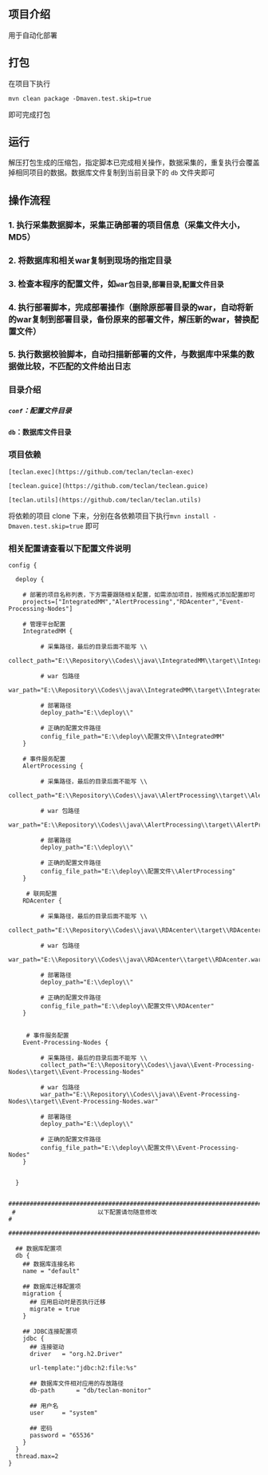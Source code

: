 ## 项目介绍

用于自动化部署

## 打包

在项目下执行

```
mvn clean package -Dmaven.test.skip=true
```

即可完成打包

## 运行

解压打包生成的压缩包，指定脚本已完成相关操作，数据采集的，重复执行会覆盖掉相同项目的数据。数据库文件复制到当前目录下的
`db` 文件夹即可

## 操作流程

### 1. 执行采集数据脚本，采集正确部署的项目信息（采集文件大小，MD5）
### 2. 将数据库和相关war复制到现场的指定目录
### 3. 检查本程序的配置文件，如`war包目录`,`部署目录`,`配置文件目录`
### 4. 执行部署脚本，完成部署操作（删除原部署目录的war，自动将新的war复制到部署目录，备份原来的部署文件，解压新的war，替换配置文件）
### 5. 执行数据校验脚本，自动扫描新部署的文件，与数据库中采集的数据做比较，不匹配的文件给出日志

### 目录介绍

##### `conf`：配置文件目录
#### `db`：数据库文件目录

### 项目依赖

`[teclan.exec](https://github.com/teclan/teclan-exec)`

`[teclean.guice](https://github.com/teclan/teclean.guice)`

`[teclan.utils](https://github.com/teclan/teclan.utils)`

将依赖的项目 clone 下来，分别在各依赖项目下执行`mvn install -Dmaven.test.skip=true` 即可


### 相关配置请查看以下配置文件说明

```
config {
   
  deploy {
  
    # 部署的项目名称列表，下方需要跟随相关配置，如需添加项目，按照格式添加配置即可
    projects=["IntegratedMM","AlertProcessing","RDAcenter","Event-Processing-Nodes"]
    
    # 管理平台配置
    IntegratedMM {
    
	     # 采集路径，最后的目录后面不能写 \\
	     collect_path="E:\\Repository\\Codes\\java\\IntegratedMM\\target\\IntegratedMM"
	     
	     # war 包路径
	     war_path="E:\\Repository\\Codes\\java\\IntegratedMM\\target\\IntegratedMM.war"
	     
	     # 部署路径
	     deploy_path="E:\\deploy\\"
	     
	     # 正确的配置文件路径 
	     config_file_path="E:\\deploy\\配置文件\\IntegratedMM"
    }
  
    # 事件服务配置
    AlertProcessing {
    
	     # 采集路径，最后的目录后面不能写 \\
	     collect_path="E:\\Repository\\Codes\\java\\AlertProcessing\\target\\AlertProcessing"
	     
	     # war 包路径
	     war_path="E:\\Repository\\Codes\\java\\AlertProcessing\\target\\AlertProcessing.war"
	     
	     # 部署路径
	     deploy_path="E:\\deploy\\"
	     
	     # 正确的配置文件路径 
	     config_file_path="E:\\deploy\\配置文件\\AlertProcessing"
    }
    
     # 联网配置
    RDAcenter {
    
	     # 采集路径，最后的目录后面不能写 \\
	     collect_path="E:\\Repository\\Codes\\java\\RDAcenter\\target\\RDAcenter"
	     
	     # war 包路径
	     war_path="E:\\Repository\\Codes\\java\\RDAcenter\\target\\RDAcenter.war"
	     
	     # 部署路径
	     deploy_path="E:\\deploy\\"
	     
	     # 正确的配置文件路径 
	     config_file_path="E:\\deploy\\配置文件\\RDAcenter"
    }
    
    
     # 事件服务配置
    Event-Processing-Nodes {
    
	     # 采集路径，最后的目录后面不能写 \\
	     collect_path="E:\\Repository\\Codes\\java\\Event-Processing-Nodes\\target\\Event-Processing-Nodes"
	     
	     # war 包路径
	     war_path="E:\\Repository\\Codes\\java\\Event-Processing-Nodes\\target\\Event-Processing-Nodes.war"
	     
	     # 部署路径
	     deploy_path="E:\\deploy\\"
	     
	     # 正确的配置文件路径 
	     config_file_path="E:\\deploy\\配置文件\\Event-Processing-Nodes"
    }
  
  
  }
 
 ########################################################################
 #                       以下配置请勿随意修改								#
 ########################################################################

  ## 数据库配置项
  db {
    ## 数据库连接名称
    name = "default"

    ## 数据库迁移配置项
    migration {
      ## 应用启动时是否执行迁移
      migrate = true
    }

    ## JDBC连接配置项
    jdbc {
      ## 连接驱动
      driver   = "org.h2.Driver"
      
      url-template:"jdbc:h2:file:%s"

      ## 数据库文件相对应用的存放路径
      db-path      = "db/teclan-monitor"
      
      ## 用户名
      user     = "system"
      
      ## 密码
      password = "65536"
    }
  }
  thread.max=2
}

```
